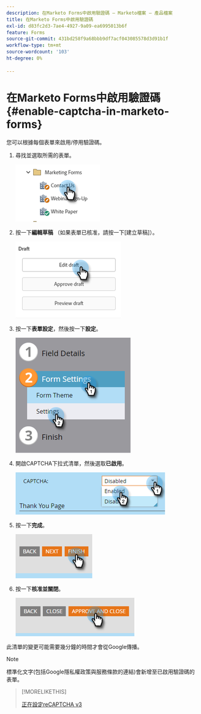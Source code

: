 ```yaml
---
description: 在Marketo Forms中啟用驗證碼 — Marketo檔案 — 產品檔案
title: 在Marketo Forms中啟用驗證碼
exl-id: d83fc2d3-7ae4-4927-9a09-ea6995013b6f
feature: Forms
source-git-commit: 431bd258f9a68bbb9df7acf043085578d3d91b1f
workflow-type: tm+mt
source-wordcount: '103'
ht-degree: 0%

---
```


# 在Marketo Forms中啟用驗證碼 {#enable-captcha-in-marketo-forms}

您可以根據每個表單來啟用/停用驗證碼。

1. 尋找並選取所需的表單。

   ![](assets/enable-captcha-in-marketo-forms-1.png)

1. 按一下&#x200B;**編輯草稿** （如果表單已核准，請按一下[建立草稿]）。

   ![](assets/enable-captcha-in-marketo-forms-2.png)

1. 按一下&#x200B;**表單設定**，然後按一下&#x200B;**設定**。

   ![](assets/enable-captcha-in-marketo-forms-3.png)

1. 開啟CAPTCHA下拉式清單，然後選取&#x200B;**已啟用**。

   ![](assets/enable-captcha-in-marketo-forms-4.png)

1. 按一下&#x200B;**完成**。

   ![](assets/enable-captcha-in-marketo-forms-5.png)

1. 按一下&#x200B;**核准並關閉**。

   ![](assets/enable-captcha-in-marketo-forms-6.png)

此清單的變更可能需要幾分鐘的時間才會從Google傳播。

>[!NOTE]
>
>標準化文字(包括Google隱私權政策與服務條款的連結)會新增至已啟用驗證碼的表單。

>[!MORELIKETHIS]
>
>[正在設定reCAPTCHA v3](/help/marketo/product-docs/demand-generation/forms/using-captcha/setting-up-recaptcha-v3.md)

